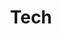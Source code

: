 ---
layout: list
type : category
title: Tech
slug: tech
menu: true
sidebar: true
order: 1
sitemap: true
description: >
    기술 Post 기록
---